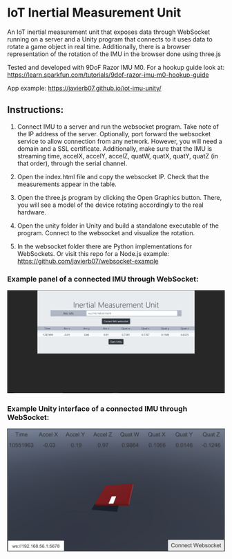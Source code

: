 # IoT Inertial Measurement Unit 

An IoT inertial measurement unit that exposes data through WebSocket running on a server and a Unity program that connects to it uses data to rotate a game object in real time. Additionally, there is a browser representation of the rotation of the IMU in the browser done using three.js

Tested and developed with 9DoF Razor IMU M0. For a hookup guide look at: https://learn.sparkfun.com/tutorials/9dof-razor-imu-m0-hookup-guide

App example:  https://javierb07.github.io/iot-imu-unity/

## Instructions:

1) Connect IMU to a server and run the websocket program. Take note of the IP address of the server. Optionally, port forward the websocket service to allow connection from any network. However, you will need a domain and a SSL certificate. Additionally, make sure that the IMU is streaming time, accelX, accelY, accelZ, quatW, quatX, quatY, quatZ (in that order), through the serial channel.

2) Open the index.html file and copy the websocket IP. Check that the measurements appear in the table.

3) Open the three.js program by clicking the Open Graphics button. There, you will see a model of the device rotating accordingly to the real hardware.

4) Open the unity folder in Unity and build a standalone executable of the program. Connect to the websocket and visualize the rotation.

5) In the websocket folder there are Python implementations for WebSockets. Or visit this repo for a Node.js example: https://github.com/javierb07/websocket-example

### Example panel of a connected IMU through WebSocket:

![dashboard](./images/panel_example.JPG)

### Example Unity interface of a connected IMU through WebSocket:

![dashboard](./images/unity_example.JPG)
